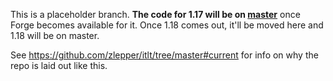 This is a placeholder branch. **The code for 1.17 will be on [master](https://github.com/zlepper/itlt/tree/master)** once Forge becomes available for it. Once 1.18 comes out, it'll be moved here and 1.18 will be on master.

See https://github.com/zlepper/itlt/tree/master#current for info on why the repo is laid out like this.
